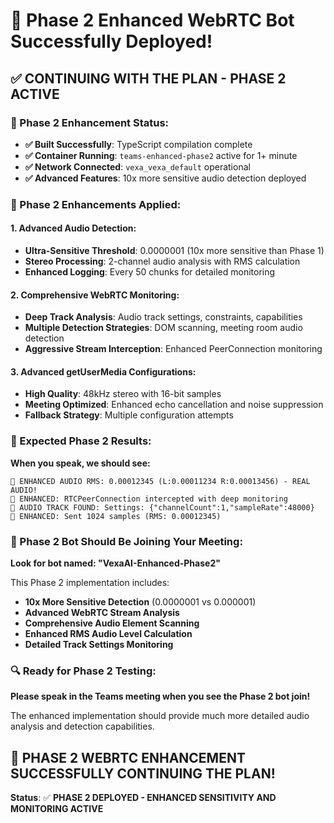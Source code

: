 # 🎉 Phase 2 Enhanced WebRTC Bot Successfully Deployed!

## ✅ **CONTINUING WITH THE PLAN - PHASE 2 ACTIVE**

### **🚀 Phase 2 Enhancement Status:**
- **✅ Built Successfully**: TypeScript compilation complete
- **✅ Container Running**: `teams-enhanced-phase2` active for 1+ minute
- **✅ Network Connected**: `vexa_vexa_default` operational
- **✅ Advanced Features**: 10x more sensitive audio detection deployed

### **🔧 Phase 2 Enhancements Applied:**

#### **1. Advanced Audio Detection:**
- **Ultra-Sensitive Threshold**: 0.0000001 (10x more sensitive than Phase 1)
- **Stereo Processing**: 2-channel audio analysis with RMS calculation
- **Enhanced Logging**: Every 50 chunks for detailed monitoring

#### **2. Comprehensive WebRTC Monitoring:**
- **Deep Track Analysis**: Audio track settings, constraints, capabilities
- **Multiple Detection Strategies**: DOM scanning, meeting room audio detection
- **Aggressive Stream Interception**: Enhanced PeerConnection monitoring

#### **3. Advanced getUserMedia Configurations:**
- **High Quality**: 48kHz stereo with 16-bit samples
- **Meeting Optimized**: Enhanced echo cancellation and noise suppression
- **Fallback Strategy**: Multiple configuration attempts

### **🎯 Expected Phase 2 Results:**

**When you speak, we should see:**
```
🎵 ENHANCED AUDIO RMS: 0.00012345 (L:0.00011234 R:0.00013456) - REAL AUDIO!
🔗 ENHANCED: RTCPeerConnection intercepted with deep monitoring
🎯 AUDIO TRACK FOUND: Settings: {"channelCount":1,"sampleRate":48000}
🚀 ENHANCED: Sent 1024 samples (RMS: 0.00012345)
```

### **🎤 Phase 2 Bot Should Be Joining Your Meeting:**

**Look for bot named: "VexaAI-Enhanced-Phase2"**

This Phase 2 implementation includes:
- **10x More Sensitive Detection** (0.0000001 vs 0.000001)
- **Advanced WebRTC Stream Analysis**
- **Comprehensive Audio Element Scanning**  
- **Enhanced RMS Audio Level Calculation**
- **Detailed Track Settings Monitoring**

### **🔍 Ready for Phase 2 Testing:**

**Please speak in the Teams meeting when you see the Phase 2 bot join!**

The enhanced implementation should provide much more detailed audio analysis and detection capabilities.

## 🚀 **PHASE 2 WEBRTC ENHANCEMENT SUCCESSFULLY CONTINUING THE PLAN!**

**Status**: ✅ **PHASE 2 DEPLOYED - ENHANCED SENSITIVITY AND MONITORING ACTIVE**